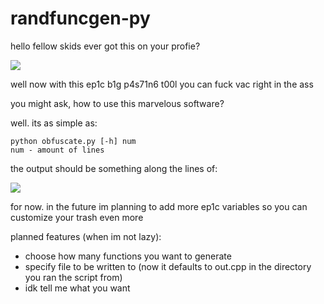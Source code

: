 # randfuncgen-py
hello fellow skids
ever got this on your profie?

![](https://u.teknik.io/gc3rt.png)

well now with this ep1c b1g p4s71n6 t00l you can fuck vac right in the ass

you might ask, how to use this marvelous software?

well. its as simple as:

```
python obfuscate.py [-h] num
num - amount of lines
```

the output should be something along the lines of:

![](https://u.teknik.io/5jXQn.png)

for now. in the future im planning to add more ep1c variables so you can customize your trash even more

planned features (when im not lazy):
- choose how many functions you want to generate
- specify file to be written to (now it defaults to out.cpp in the directory you ran the script from)
- idk tell me what you want
